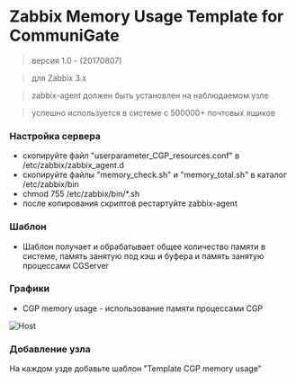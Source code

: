 # Zabbix Memory Usage Template for CommuniGate

> версия 1.0 - (20170807)

> для Zabbix 3.x

> zabbix-agent должен быть установлен на наблюдаемом узле

> успешно используется в системе c 500000+ почтовых ящиков


### Настройка сервера

* скопируйте файл "userparameter_CGP_resources.conf" в /etc/zabbix/zabbix_agent.d
* скопируйте файлы "memory_check.sh" и "memory_total.sh" в каталог /etc/zabbix/bin
* chmod 755 /etc/zabbix/bin/*.sh
* после копирования скриптов рестартуйте zabbix-agent

### Шаблон
* Шаблон получает и обрабатывает общее количество памяти в системе, память занятую под кэш и буфера и память занятую процессами CGServer

### Графики

* CGP memory usage - использование памяти процессами CGP

![Host](https://github.com/pdacity/cgp_memory_used_zabbix/blob/master/CGP_memory_usage.png)


### Добавление узла

На каждом узде добавьте шаблон "Template CGP memory usage"

